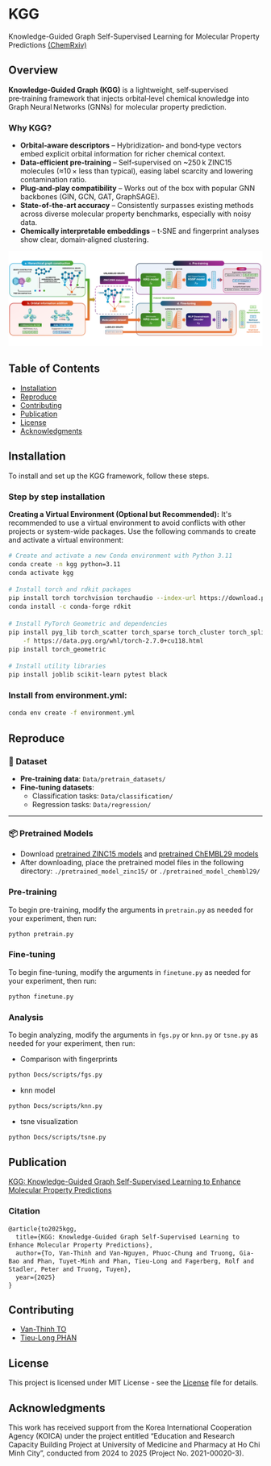 # KGG
Knowledge-Guided Graph Self-Supervised Learning for Molecular Property Predictions [(ChemRxiv)](https://chemrxiv.org/engage/chemrxiv/article-details/68088e84e561f77ed461ef2d)

## Overview

**Knowledge‑Guided Graph (KGG)** is a lightweight, self‑supervised pre‑training framework that injects orbital‑level chemical knowledge into Graph Neural Networks (GNNs) for molecular property prediction.

### Why KGG?
- **Orbital‑aware descriptors** – Hybridization‑ and bond‑type vectors embed explicit orbital information for richer chemical context. 
- **Data‑efficient pre‑training** – Self‑supervised on ~250 k ZINC15 molecules (≈10 × less than typical), easing label scarcity and lowering contamination ratio.  
- **Plug‑and‑play compatibility** – Works out of the box with popular GNN backbones (GIN, GCN, GAT, GraphSAGE).  
- **State‑of‑the‑art accuracy** – Consistently surpasses existing methods across diverse molecular property benchmarks, especially with noisy data.  
- **Chemically interpretable embeddings** – t‑SNE and fingerprint analyses show clear, domain‑aligned clustering.  

![Graphic Abstract](https://github.com/ThinhUMP/KGGraph/blob/review/Data/Image/graphic_abstract.png)


## Table of Contents
- [Installation](#installation)
- [Reproduce](#reproduce)
- [Contributing](#contributing)
- [Publication](#publication)
- [License](#license)
- [Acknowledgments](#acknowledgments)


## Installation

To install and set up the KGG framework, follow these steps. 

### **Step by step installation**

**Creating a Virtual Environment (Optional but Recommended):**
  It's recommended to use a virtual environment to avoid conflicts with other projects or system-wide packages. Use the following commands to create and activate a virtual environment:

```bash
# Create and activate a new Conda environment with Python 3.11
conda create -n kgg python=3.11
conda activate kgg

# Install torch and rdkit packages
pip install torch torchvision torchaudio --index-url https://download.pytorch.org/whl/cu118
conda install -c conda-forge rdkit

# Install PyTorch Geometric and dependencies
pip install pyg_lib torch_scatter torch_sparse torch_cluster torch_spline_conv \
    -f https://data.pyg.org/whl/torch-2.7.0+cu118.html
pip install torch_geometric

# Install utility libraries
pip install joblib scikit-learn pytest black
```

### **Install from environment.yml:**
```bash
conda env create -f environment.yml
```

## Reproduce

### 📂 Dataset

- **Pre-training data**: `Data/pretrain_datasets/`
- **Fine-tuning datasets**:  
  - Classification tasks: `Data/classification/`  
  - Regression tasks: `Data/regression/`

---

### 📦 Pretrained Models

- Download [pretrained ZINC15 models](https://drive.google.com/drive/folders/1jI_20IKUhSn4_YKu9B7EobLFd7KNxS3T?usp=sharing) and [pretrained ChEMBL29 models](https://drive.google.com/drive/folders/1j3igj7nNr4OYmBCOB9lXJeYuYSEdivCl?usp=sharing)
- After downloading, place the pretrained model files in the following directory: `./pretrained_model_zinc15/` or `./pretrained_model_chembl29/`


### Pre-training
To begin pre-training, modify the arguments in `pretrain.py` as needed for your experiment, then run:
```bash
python pretrain.py
```
### Fine-tuning
To begin fine-tuning, modify the arguments in `finetune.py` as needed for your experiment, then run:
```bash
python finetune.py
```
### Analysis
To begin analyzing, modify the arguments in `fgs.py` or `knn.py` or `tsne.py` as needed for your experiment, then run:
- Comparison with fingerprints
```bash
python Docs/scripts/fgs.py
```
- knn model
```bash
python Docs/scripts/knn.py
```
- tsne visualization
```bash
python Docs/scripts/tsne.py
```

## Publication

[KGG: Knowledge-Guided Graph Self-Supervised Learning to Enhance Molecular Property Predictions](https://chemrxiv.org/engage/chemrxiv/article-details/68088e84e561f77ed461ef2d)


### Citation
```
@article{to2025kgg,
  title={KGG: Knowledge-Guided Graph Self-Supervised Learning to Enhance Molecular Property Predictions},
  author={To, Van-Thinh and Van-Nguyen, Phuoc-Chung and Truong, Gia-Bao and Phan, Tuyet-Minh and Phan, Tieu-Long and Fagerberg, Rolf and Stadler, Peter and Truong, Tuyen},
  year={2025}
}
```


## Contributing
- [Van-Thinh TO](https://github.com/ThinhUMP)
- [Tieu-Long PHAN](https://tieulongphan.github.io/)

## License

This project is licensed under MIT License - see the [License](LICENSE) file for details.

## Acknowledgments

This work has received support from the Korea International Cooperation Agency (KOICA) under the project entitled “Education and Research Capacity Building Project at University of Medicine and Pharmacy at Ho Chi Minh City”, conducted from 2024 to 2025 (Project No. 2021-00020-3).